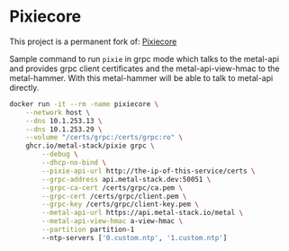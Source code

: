 # Pixiecore

This project is a permanent fork of: [Pixiecore](https://github.com/danderson/netboot/tree/master/pixiecore)

Sample command to run `pixie` in grpc mode which talks to the metal-api and provides grpc client certificates and the metal-api-view-hmac to the metal-hammer.
With this metal-hammer will be able to talk to metal-api directly.

```bash
docker run -it --rm -name pixiecore \
    --network host \
    --dns 10.1.253.13 \
    --dns 10.1.253.29 \
    --volume "/certs/grpc:/certs/grpc:ro" \
    ghcr.io/metal-stack/pixie grpc \
        --debug \
        --dhcp-no-bind \
        --pixie-api-url http://the-ip-of-this-service/certs \
        --grpc-address api.metal-stack.dev:50051 \
        --grpc-ca-cert /certs/grpc/ca.pem \
        --grpc-cert /certs/grpc/client.pem \
        --grpc-key /certs/grpc/client-key.pem \
        --metal-api-url https://api.metal-stack.io/metal \
        --metal-api-view-hmac a-view-hmac \
        --partition partition-1
        --ntp-servers ['0.custom.ntp', '1.custom.ntp']
```
